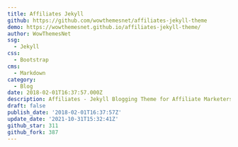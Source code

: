 ```yaml
---
title: Affiliates Jekyll
github: https://github.com/wowthemesnet/affiliates-jekyll-theme
demo: https://wowthemesnet.github.io/affiliates-jekyll-theme/
author: WowThemesNet
ssg:
  - Jekyll
css:
  - Bootstrap
cms:
  - Markdown
category:
  - Blog
date: 2018-02-01T16:37:57.000Z
description: Affiliates - Jekyll Blogging Theme for Affiliate Marketers
draft: false
publish_date: '2018-02-01T16:37:57Z'
update_date: '2021-10-31T15:32:41Z'
github_star: 311
github_fork: 387
---
```

